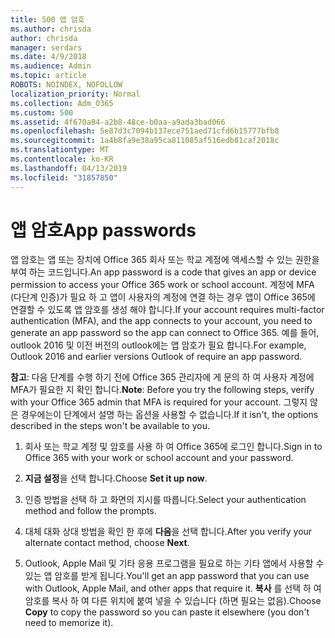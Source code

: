 ```yaml
---
title: 500 앱 암호
ms.author: chrisda
author: chrisda
manager: serdars
ms.date: 4/9/2018
ms.audience: Admin
ms.topic: article
ROBOTS: NOINDEX, NOFOLLOW
localization_priority: Normal
ms.collection: Adm_O365
ms.custom: 500
ms.assetid: 4f670a84-a2b8-48ce-b0aa-a9ada3bad066
ms.openlocfilehash: 5e87d3c7094b137ece751aed71cfd6b15777bfb8
ms.sourcegitcommit: 1a4b8fa9e38a95ca811085af516edb81caf2018c
ms.translationtype: MT
ms.contentlocale: ko-KR
ms.lasthandoff: 04/13/2019
ms.locfileid: "31857850"
---
```

# <a name="app-passwords"></a><span data-ttu-id="d1003-102">앱 암호</span><span class="sxs-lookup"><span data-stu-id="d1003-102">App passwords</span></span>

<span data-ttu-id="d1003-103">앱 암호는 앱 또는 장치에 Office 365 회사 또는 학교 계정에 액세스할 수 있는 권한을 부여 하는 코드입니다.</span><span class="sxs-lookup"><span data-stu-id="d1003-103">An app password is a code that gives an app or device permission to access your Office 365 work or school account.</span></span> <span data-ttu-id="d1003-104">계정에 MFA (다단계 인증)가 필요 하 고 앱이 사용자의 계정에 연결 하는 경우 앱이 Office 365에 연결할 수 있도록 앱 암호를 생성 해야 합니다.</span><span class="sxs-lookup"><span data-stu-id="d1003-104">If your account requires multi-factor authentication (MFA), and the app connects to your account, you need to generate an app password so the app can connect to Office 365.</span></span> <span data-ttu-id="d1003-105">예를 들어, outlook 2016 및 이전 버전의 outlook에는 앱 암호가 필요 합니다.</span><span class="sxs-lookup"><span data-stu-id="d1003-105">For example, Outlook 2016 and earlier versions Outlook of require an app password.</span></span>

 <span data-ttu-id="d1003-106">**참고**: 다음 단계를 수행 하기 전에 Office 365 관리자에 게 문의 하 여 사용자 계정에 MFA가 필요한 지 확인 합니다.</span><span class="sxs-lookup"><span data-stu-id="d1003-106">**Note**: Before you try the following steps, verify with your Office 365 admin that MFA is required for your account.</span></span> <span data-ttu-id="d1003-107">그렇지 않은 경우에는이 단계에서 설명 하는 옵션을 사용할 수 없습니다.</span><span class="sxs-lookup"><span data-stu-id="d1003-107">If it isn't, the options described in the steps won't be available to you.</span></span>

1. <span data-ttu-id="d1003-108">회사 또는 학교 계정 및 암호를 사용 하 여 Office 365에 로그인 합니다.</span><span class="sxs-lookup"><span data-stu-id="d1003-108">Sign in to Office 365 with your work or school account and your password.</span></span>

2. <span data-ttu-id="d1003-109">**지금 설정**을 선택 합니다.</span><span class="sxs-lookup"><span data-stu-id="d1003-109">Choose **Set it up now**.</span></span>

3. <span data-ttu-id="d1003-110">인증 방법을 선택 하 고 화면의 지시를 따릅니다.</span><span class="sxs-lookup"><span data-stu-id="d1003-110">Select your authentication method and follow the prompts.</span></span>

4. <span data-ttu-id="d1003-111">대체 대화 상대 방법을 확인 한 후에 **다음**을 선택 합니다.</span><span class="sxs-lookup"><span data-stu-id="d1003-111">After you verify your alternate contact method, choose **Next**.</span></span>

5. <span data-ttu-id="d1003-112">Outlook, Apple Mail 및 기타 응용 프로그램을 필요로 하는 기타 앱에서 사용할 수 있는 앱 암호를 받게 됩니다.</span><span class="sxs-lookup"><span data-stu-id="d1003-112">You'll get an app password that you can use with Outlook, Apple Mail, and other apps that require it.</span></span> <span data-ttu-id="d1003-113">**복사** 를 선택 하 여 암호를 복사 하 여 다른 위치에 붙여 넣을 수 있습니다 (하면 필요는 없음).</span><span class="sxs-lookup"><span data-stu-id="d1003-113">Choose **Copy** to copy the password so you can paste it elsewhere (you don't need to memorize it).</span></span>
